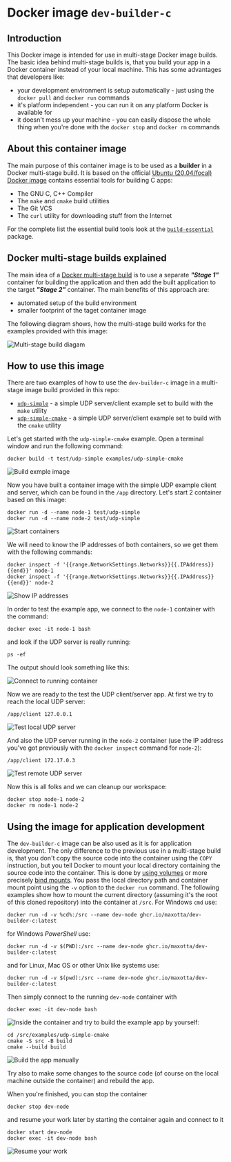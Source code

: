 # Docker image `dev-builder-c`

## Introduction

This Docker image is intended for use in multi-stage Docker image builds.
The basic idea behind multi-stage builds is, that you build your app in a Docker container instead of your local machine. This has some advantages that developers like:
* your development environment is setup automatically - just using the `docker pull` and `docker run` commands
* it's platform independent - you can run it on any platform Docker is available for
* it doesn't mess up your machine - you can easily dispose the whole thing when you're done with the `docker stop` and `docker rm` commands

## About this container image

The main purpose of this container image is to be used as a **builder** in a Docker multi-stage build. It is based on the official [Ubuntu (20.04/focal) Docker image](https://hub.docker.com/_/ubuntu) contains essential tools for building C apps:
* The GNU C, C++ Compiler
* The `make` and `cmake` build utilities
* The Git VCS
* The `curl` utility for downloading stuff from the Internet

For the complete list the essential build tools look at the [`build-essential`](https://packages.ubuntu.com/focal/build-essential) package.


## Docker multi-stage builds explained

The main idea of a [Docker multi-stage build](https://docs.docker.com/develop/develop-images/multistage-build/) is to use a separate ***"Stage 1"*** container for building the application and then add the built application to the target ***"Stage 2"*** container. The main benefits of this approach are:
* automated setup of the build environment
* smaller footprint of the taget container image

The following diagram shows, how the multi-stage build works for the examples provided with this image:

![Multi-stage build diagam](images/docker-multistage-build.png)

## How to use this image

There are two examples of how to use the `dev-builder-c` image in a multi-stage image build provided in this repo:
* [`udp-simple`](examples/udp-simple) - a simple UDP server/client example set to build with the `make` utility
* [`udp-simple-cmake`](examples/udp-simple-cmake) - a simple UDP server/client example set to build with the `cmake` utility

Let's get started with the `udp-simple-cmake` example. Open a terminal window and run the following command:
```
docker build -t test/udp-simple examples/udp-simple-cmake
```
![Build exmple image](images/term-build.png)

Now you have built a container image with the simple UDP example client and server, which can be found in the `/app` directory.
Let's start 2 container based on this image:
```
docker run -d --name node-1 test/udp-simple
docker run -d --name node-2 test/udp-simple
```
![Start containers](images/term-start-1.png)

We will need to know the IP addresses of both containers, so we get them with the following commands:
```
docker inspect -f '{{range.NetworkSettings.Networks}}{{.IPAddress}}{{end}}' node-1
docker inspect -f '{{range.NetworkSettings.Networks}}{{.IPAddress}}{{end}}' node-2
```
![Show IP addresses](images/term-ipaddr.png)

In order to test the example app, we connect to the `node-1` container with the command:
```
docker exec -it node-1 bash
```
and look if the UDP server is really running:
```
ps -ef
```
The output should look something like this:

![Connect to running container](images/term-connect-ps.png)

Now we are ready to the test the UDP client/server app. At first we try to reach the local UDP server:
```
/app/client 127.0.0.1
```
![Test local UDP server](images/term-client-local.png)

And also the UDP server running in the `node-2` container (use the IP address you've got previously with the `docker inspect` command for `node-2`):
```
/app/client 172.17.0.3
```
![Test remote UDP server](images/term-client-remote.png)

Now this is all folks and we can cleanup our workspace:
```
docker stop node-1 node-2
docker rm node-1 node-2
```
## Using the image for application development

The `dev-builder-c` image can be also used as it is for application development. The only difference to the previous use in a multi-stage build is, that you don't copy the source code into the container using the `COPY` instruction, but you tell Docker to mount your local directory containing the source code into the container. This is done by [using volumes](https://docs.docker.com/storage/volumes/) or more precisely [bind mounts](https://docs.docker.com/storage/bind-mounts/). You pass the local directory path and container mount point using the `-v` option to the `docker run` command. The following examples show how to mount the current directory (assuming it's the root of this cloned repository) into the container at `/src`.
For Windows `cmd` use:
```
docker run -d -v %cd%:/src --name dev-node ghcr.io/maxotta/dev-builder-c:latest
```
for Windows *PowerShell* use:
```
docker run -d -v $(PWD):/src --name dev-node ghcr.io/maxotta/dev-builder-c:latest
```
and for Linux, Mac OS or other Unix like systems use:
```
docker run -d -v $(pwd):/src --name dev-node ghcr.io/maxotta/dev-builder-c:latest
```
Then simply connect to the running `dev-node` container with
```
docker exec -it dev-node bash
```
![Inside the container](images/term-dev-1.png)
and try to build the example app by yourself:
```
cd /src/examples/udp-simple-cmake
cmake -S src -B build
cmake --build build
```
![Build the app manually](images/term-dev-2.png)

Try also to make some changes to the source code (of course on the local machine outside the container) and rebuild the app.

When you're finished, you can stop the container
```
docker stop dev-node
```
and resume your work later by starting the container again and connect to it
```
docker start dev-node
docker exec -it dev-node bash
```
![Resume your work](images/term-dev-resume.png)

